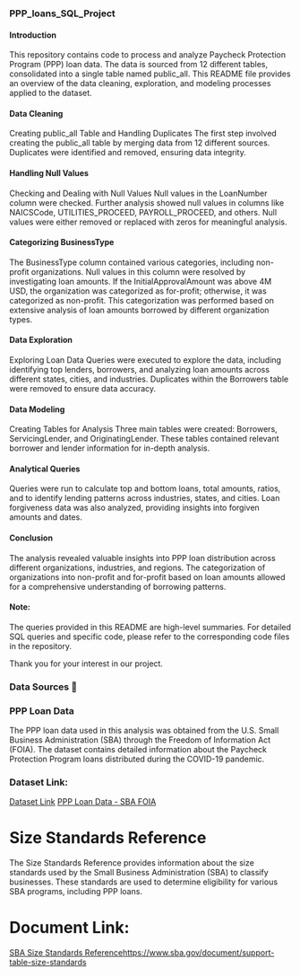 ### PPP_loans_SQL_Project

#### Introduction
This repository contains code to process and analyze Paycheck Protection Program (PPP) loan data. The data is sourced from 12 different tables, consolidated into a single table named public_all. This README file provides an overview of the data cleaning, exploration, and modeling processes applied to the dataset.

#### Data Cleaning
Creating public_all Table and Handling Duplicates
The first step involved creating the public_all table by merging data from 12 different sources. Duplicates were identified and removed, ensuring data integrity.

#### Handling Null Values
Checking and Dealing with Null Values
Null values in the LoanNumber column were checked. 
Further analysis showed null values in columns like NAICSCode, UTILITIES_PROCEED, PAYROLL_PROCEED, and others. Null values were either removed or replaced with zeros for meaningful analysis.

#### Categorizing BusinessType
The BusinessType column contained various categories, including non-profit organizations. Null values in this column were resolved by investigating loan amounts. If the InitialApprovalAmount was above 4M USD, the organization was categorized as for-profit; otherwise, it was categorized as non-profit. This categorization was performed based on extensive analysis of loan amounts borrowed by different organization types.

#### Data Exploration 
Exploring Loan Data
Queries were executed to explore the data, including identifying top lenders, borrowers, and analyzing loan amounts across different states, cities, and industries. Duplicates within the Borrowers table were removed to ensure data accuracy.

#### Data Modeling
Creating Tables for Analysis
Three main tables were created: Borrowers, ServicingLender, and OriginatingLender. These tables contained relevant borrower and lender information for in-depth analysis.

#### Analytical Queries
Queries were run to calculate top and bottom loans, total amounts, ratios, and to identify lending patterns across industries, states, and cities. Loan forgiveness data was also analyzed, providing insights into forgiven amounts and dates.

#### Conclusion
The analysis revealed valuable insights into PPP loan distribution across different organizations, industries, and regions. The categorization of organizations into non-profit and for-profit based on loan amounts allowed for a comprehensive understanding of borrowing patterns.

#### Note:
The queries provided in this README are high-level summaries. For detailed SQL queries and specific code, please refer to the corresponding code files in the repository.

Thank you for your interest in our project.
### Data Sources 🔗
### PPP Loan Data
The PPP loan data used in this analysis was obtained from the U.S. Small Business Administration (SBA) through the Freedom of Information Act (FOIA). The dataset contains detailed information about the Paycheck Protection Program loans distributed during the COVID-19 pandemic.
### Dataset Link:
[Dataset Link](https://data.sba.gov/dataset/ppp-foia)
[PPP Loan Data - SBA FOIA]()

# Size Standards Reference
The Size Standards Reference provides information about the size standards used by the Small Business Administration (SBA) to classify businesses. These standards are used to determine eligibility for various SBA programs, including PPP loans.

# Document Link:
[SBA Size Standards Reference](https://www.sba.gov/document/support-table-size-standards)https://www.sba.gov/document/support-table-size-standards


